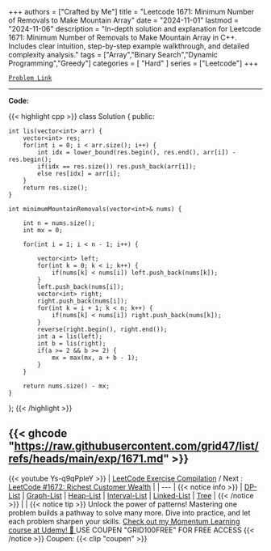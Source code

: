 
+++
authors = ["Crafted by Me"]
title = "Leetcode 1671: Minimum Number of Removals to Make Mountain Array"
date = "2024-11-01"
lastmod = "2024-11-06"
description = "In-depth solution and explanation for Leetcode 1671: Minimum Number of Removals to Make Mountain Array in C++. Includes clear intuition, step-by-step example walkthrough, and detailed complexity analysis."
tags = ["Array","Binary Search","Dynamic Programming","Greedy"]
categories = [
    "Hard"
]
series = ["Leetcode"]
+++



[`Problem Link`](https://leetcode.com/problems/minimum-number-of-removals-to-make-mountain-array/description/)

---

**Code:**

{{< highlight cpp >}}
class Solution {
public:
    
    int lis(vector<int> arr) {
        vector<int> res;
        for(int i = 0; i < arr.size(); i++) {
            int idx = lower_bound(res.begin(), res.end(), arr[i]) - res.begin();
            if(idx == res.size()) res.push_back(arr[i]);
            else res[idx] = arr[i];
        }
        return res.size();
    }
    
    int minimumMountainRemovals(vector<int>& nums) {
        
        int n = nums.size();
        int mx = 0;
        
        for(int i = 1; i < n - 1; i++) {

            vector<int> left;
            for(int k = 0; k < i; k++) {
                if(nums[k] < nums[i]) left.push_back(nums[k]);
            }
            left.push_back(nums[i]);
            vector<int> right;
            right.push_back(nums[i]);
            for(int k = i + 1; k < n; k++) {
                if(nums[k] < nums[i]) right.push_back(nums[k]);
            }
            reverse(right.begin(), right.end());
            int a = lis(left);
            int b = lis(right);
            if(a >= 2 && b >= 2) {
                mx = max(mx, a + b - 1);
            }
        }
        
        return nums.size() - mx;
    }
};
{{< /highlight >}}

{{< ghcode "https://raw.githubusercontent.com/grid47/list/refs/heads/main/exp/1671.md" >}}
---
{{< youtube Ys-q9qPpleY >}}
| [LeetCode Exercise Compilation](https://grid47.xyz/leetcode/) / Next : [LeetCode #1672: Richest Customer Wealth](https://grid47.xyz/posts/leetcode_1672) |
| --- |
{{< notice info >}}
| [DP-List](https://grid47.xyz/lists/dp/) | [Graph-List](https://grid47.xyz/lists/graph/) | [Heap-List](https://grid47.xyz/lists/heap/) | [Interval-List](https://grid47.xyz/lists/interval/) | [Linked-List](https://grid47.xyz/lists/ll/) | [Tree](https://grid47.xyz/lists/tree/) |
{{< /notice >}}
| |
{{< notice tip >}}
Unlock the power of patterns! Mastering one problem builds a pathway to solve many more. Dive into practice, and let each problem sharpen your skills. [Check out my Momentum Learning course at Udemy! 🚀 ](https://www.udemy.com/course/algorithms-and-data-structures-in-cpp/)
USE COUPEN "GRID100FREE" FOR FREE ACCESS
{{< /notice >}}
Coupen: {{< clip "coupen" >}}
